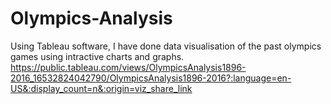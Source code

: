 # Olympics-Analysis
Using Tableau software, I have done data visualisation of the past olympics games using intractive charts and graphs. 
https://public.tableau.com/views/OlympicsAnalysis1896-2016_16532824042790/OlympicsAnalysis1896-2016?:language=en-US&:display_count=n&:origin=viz_share_link
